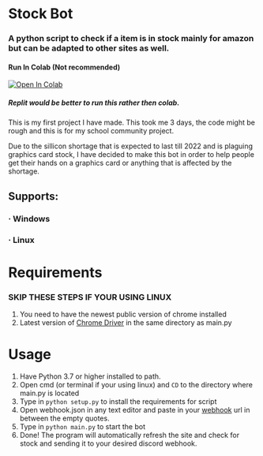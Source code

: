 # Stock Bot

### A python script to check if a item is in stock mainly for amazon but can be adapted to other sites as well.

#### Run In Colab (Not recommended)
[![Open In Colab](https://colab.research.google.com/assets/colab-badge.svg)](https://colab.research.google.com/github/rhizomacomp10/stock-bot/blob/master/colab/StockBot.ipynb)

##### Replit would be better to run this rather then colab.

This is my first project I have made. This took me 3 days, the code might be rough and this is for my school community project.

Due to the sillicon shortage that is expected to last till 2022 and is plaguing graphics card stock, I have decided to make this bot in order to help people get their hands on a graphics card or anything that is affected by the shortage.

## Supports:
### · Windows
### · Linux

# Requirements
### SKIP THESE STEPS IF YOUR USING LINUX
1. You need to have the newest public version of chrome installed
2. Latest version of [Chrome Driver](https://chromedriver.chromium.org/) in the same directory as main.py

# Usage
1. Have Python 3.7 or higher installed to path.
1. Open cmd (or terminal if your using linux) and `CD` to the directory where main.py is located
2. Type in `python setup.py` to install the requirements for script
3. Open webhook.json in any text editor and paste in your [webhook](https://support.discord.com/hc/en-us/articles/228383668-Intro-to-Webhooks) url in between the empty quotes. 
4. Type in `python main.py` to start the bot
5. Done! The program will automatically refresh the site and check for stock and sending it to your desired discord webhook.
